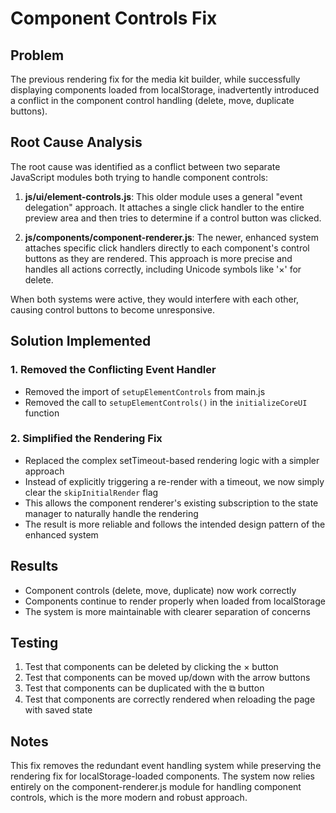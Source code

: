 # Component Controls Fix

## Problem
The previous rendering fix for the media kit builder, while successfully displaying components loaded from localStorage, inadvertently introduced a conflict in the component control handling (delete, move, duplicate buttons).

## Root Cause Analysis
The root cause was identified as a conflict between two separate JavaScript modules both trying to handle component controls:

1. **js/ui/element-controls.js**: This older module uses a general "event delegation" approach. It attaches a single click handler to the entire preview area and then tries to determine if a control button was clicked.

2. **js/components/component-renderer.js**: The newer, enhanced system attaches specific click handlers directly to each component's control buttons as they are rendered. This approach is more precise and handles all actions correctly, including Unicode symbols like '×' for delete.

When both systems were active, they would interfere with each other, causing control buttons to become unresponsive.

## Solution Implemented

### 1. Removed the Conflicting Event Handler
- Removed the import of `setupElementControls` from main.js
- Removed the call to `setupElementControls()` in the `initializeCoreUI` function

### 2. Simplified the Rendering Fix
- Replaced the complex setTimeout-based rendering logic with a simpler approach
- Instead of explicitly triggering a re-render with a timeout, we now simply clear the `skipInitialRender` flag
- This allows the component renderer's existing subscription to the state manager to naturally handle the rendering
- The result is more reliable and follows the intended design pattern of the enhanced system

## Results
- Component controls (delete, move, duplicate) now work correctly
- Components continue to render properly when loaded from localStorage
- The system is more maintainable with clearer separation of concerns

## Testing
1. Test that components can be deleted by clicking the × button
2. Test that components can be moved up/down with the arrow buttons
3. Test that components can be duplicated with the ⧉ button
4. Test that components are correctly rendered when reloading the page with saved state

## Notes
This fix removes the redundant event handling system while preserving the rendering fix for localStorage-loaded components. The system now relies entirely on the component-renderer.js module for handling component controls, which is the more modern and robust approach.
